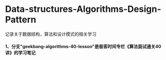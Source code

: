 # Data-structures-Algorithms-Design-Pattern
记录关于数据结构，算法和设计模式的相关学习

#### 1、分支"geekbang-algorithms-40-lesson"是极客时间专栏《算法面试通关40讲》的学习笔记
